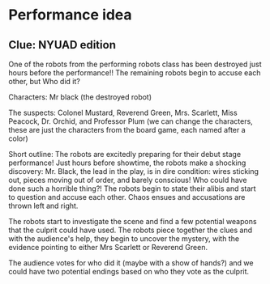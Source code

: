 # Performance idea
## Clue: NYUAD edition
One of the robots from the performing robots class has been destroyed just hours before the performance!! The remaining robots begin to accuse each other, but Who did it?

Characters: 
Mr black (the destroyed robot)

The suspects: Colonel Mustard, Reverend Green, Mrs. Scarlett, Miss Peacock, Dr. Orchid, and Professor Plum (we can change the characters, these are just the characters from the board game, each named after a color)

Short outline:
The robots are excitedly preparing for their debut stage performance! Just hours before showtime, the robots make a shocking discovery: Mr. Black, the lead in the play, is in dire condition: wires sticking out, pieces moving out of order, and barely conscious! Who could have done such a horrible thing?!
The robots begin to state their alibis and start to question and accuse each other. Chaos ensues and accusations are thrown left and right. 

The robots start to investigate the scene and find a few potential weapons that the culprit could have used. The robots piece together the clues and with the audience's help, they begin to uncover the mystery, with the evidence pointing to either Mrs Scarlett or Reverend Green. 

The audience votes for who did it (maybe with a show of hands?) and we could have two potential endings based on who they vote as the culprit. 
